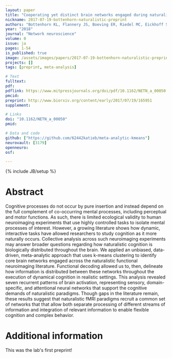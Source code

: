 ```yaml
---
layout: paper
title: "Cooperating yet distinct brain networks engaged during naturalistic paradigms: A meta-analysis of functional MRI results"
nickname: 2017-07-19-bottenhorn-naturalistic-preprint
authors: "Bottenhorn KL, Flannery JS, Boeving ER, Riedel MC, Eickhoff SB, Sutherland MT, Laird AR"
year: "2018"
journal: "Network neuroscience"
volume: 0
issue: ja
pages: 1-54
is_published: true
image: /assets/images/papers/2017-07-19-bottenhorn-naturalistic-preprint.png
projects: []
tags: [preprint, meta-analysis]

# Text
fulltext:
pdf:
pdflink: https://www.mitpressjournals.org/doi/pdf/10.1162/NETN_a_00050
pmcid:
preprint: http://www.biorxiv.org/content/early/2017/07/19/165951
supplement:

# Links
doi: "10.1162/NETN_a_00050"
pmid:

# Data and code
github: ["https://github.com/62442katieb/meta-analytic-kmeans"]
neurovault: [3179]
openneuro:
osf:

---
```

{% include JB/setup %}

# Abstract

Cognitive processes do not occur by pure insertion and instead depend on the full complement of co-occurring mental processes, including perceptual and motor functions. As such, there is limited ecological validity to human neuroimaging experiments that use highly controlled tasks to isolate mental processes of interest. However, a growing literature shows how dynamic, interactive tasks have allowed researchers to study cognition as it more naturally occurs. Collective analysis across such neuroimaging experiments may answer broader questions regarding how naturalistic cognition is biologically distributed throughout the brain. We applied an unbiased, data-driven, meta-analytic approach that uses k-means clustering to identify core brain networks engaged across the naturalistic functional neuroimaging literature. Functional decoding allowed us to, then, delineate how information is distributed between these networks throughout the execution of dynamical cognition in realistic settings. This analysis revealed seven recurrent patterns of brain activation, representing sensory, domain-specific, and attentional neural networks that support the cognitive demands of naturalistic paradigms. Though gaps in the literature remain, these results suggest that naturalistic fMRI paradigms recruit a common set of networks that that allow both separate processing of different streams of information and integration of relevant information to enable flexible cognition and complex behavior.

# Additional information

This was the lab's first preprint!
